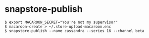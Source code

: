 # snapstore-publish

    $ export MACAROON_SECRET="You're not my supervisor"
    $ macaroon-create > ~/.store-upload-macaroon.enc
    $ snapstore-publish --name cassandra --series 16 --channel beta
